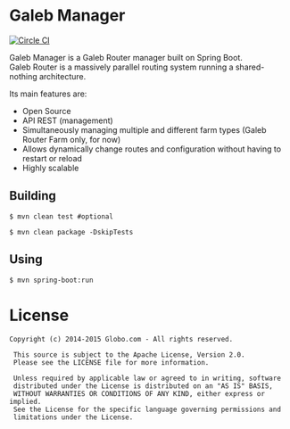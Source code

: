 Galeb Manager
===========================
[![Circle CI](https://circleci.com/gh/galeb/galeb-manager.svg?style=svg)](https://circleci.com/gh/galeb/galeb-manager)

Galeb Manager is a Galeb Router manager built on Spring Boot.<br/>
Galeb Router is a massively parallel routing system running a shared-nothing architecture.

Its main features are:
* Open Source
* API REST (management)
* Simultaneously managing multiple and different farm types (Galeb Router Farm only, for now)
* Allows dynamically change routes and configuration without having to restart or reload
* Highly scalable

Building
-----

```
$ mvn clean test #optional
```

```
$ mvn clean package -DskipTests
```

Using
-----

```
$ mvn spring-boot:run
```

# License

```
Copyright (c) 2014-2015 Globo.com - All rights reserved.

 This source is subject to the Apache License, Version 2.0.
 Please see the LICENSE file for more information.

 Unless required by applicable law or agreed to in writing, software
 distributed under the License is distributed on an "AS IS" BASIS,
 WITHOUT WARRANTIES OR CONDITIONS OF ANY KIND, either express or implied.
 See the License for the specific language governing permissions and
 limitations under the License.
```
